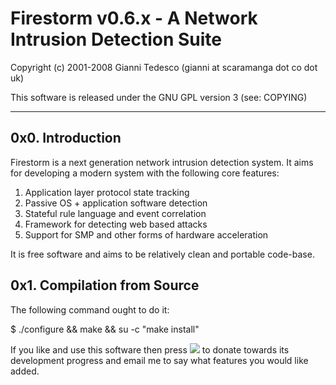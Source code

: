 # Firestorm v0.6.x - A Network Intrusion Detection Suite

Copyright (c) 2001-2008 Gianni Tedesco (gianni at scaramanga dot co dot uk)

This software is released under the GNU GPL version 3 (see: COPYING)

---

## 0x0. Introduction
Firestorm is a next generation network intrusion detection system. It aims for
developing a modern system with the following core features:

 1. Application layer protocol state tracking
 2. Passive OS + application software detection
 3. Stateful rule language and event correlation
 4. Framework for detecting web based attacks
 5. Support for SMP and other forms of hardware acceleration

It is free software and aims to be relatively clean and portable code-base.

## 0x1. Compilation from Source
The following command ought to do it:

 $ ./configure && make && su -c "make install"

If you like and use this software then press [<img src="http://www.paypalobjects.com/en_US/i/btn/btn_donate_SM.gif">](https://www.paypal.com/cgi-bin/webscr?cmd=_donations&business=gianni%40scaramanga%2eco%2euk&lc=GB&item_name=Gianni%20Tedesco&item_number=scaramanga&currency_code=GBP&bn=PP%2dDonationsBF%3abtn_donateCC_LG%2egif%3aNonHosted) to donate towards its development progress and email me to say what features you would like added.
